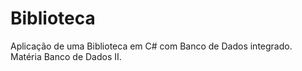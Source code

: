 # Biblioteca
Aplicação de uma Biblioteca em C# com Banco de Dados integrado.
Matéria Banco de Dados II.
